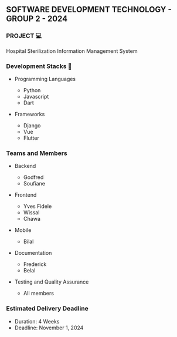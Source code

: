 ## SOFTWARE DEVELOPMENT TECHNOLOGY - GROUP 2 - 2024

### PROJECT 💻
Hospital Sterilization Information Management System

### Development Stacks 🧰
- Programming Languages
  - Python
  - Javascript
  - Dart


- Frameworks
  - Django
  - Vue
  - Flutter
 

### Teams and Members
- Backend
  - Godfred
  - Soufiane

 
- Frontend
  - Yves Fidele
  - Wissal
  - Chawa


- Mobile
  - Bilal
 

- Documentation
  - Frederick
  - Belal

- Testing and Quality Assurance
  - All members
    


### Estimated Delivery Deadline
- Duration: 4 Weeks
- Deadline: November 1, 2024
